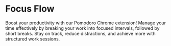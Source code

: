 # Focus Flow

Boost your productivity with our Pomodoro Chrome extension! Manage your time effectively by breaking your work into focused intervals, followed by short breaks. Stay on track, reduce distractions, and achieve more with structured work sessions.
